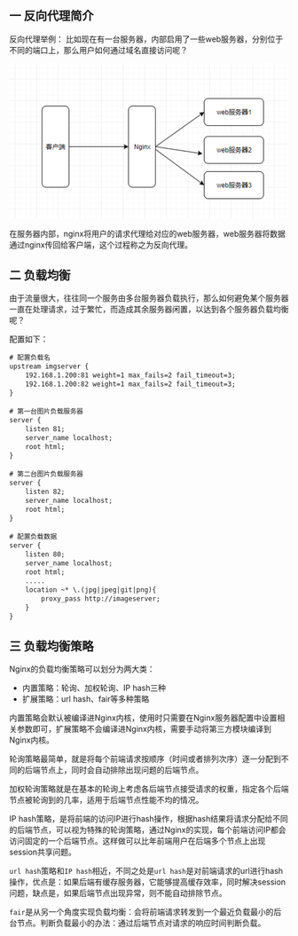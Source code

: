 ## 一 反向代理简介
反向代理举例：
比如现在有一台服务器，内部启用了一些web服务器，分别位于不同的端口上，那么用户如何通过域名直接访问呢？

![](/images/server/nginx01.png)

在服务器内部，nginx将用户的请求代理给对应的web服务器，web服务器将数据通过nginx传回给客户端，这个过程称之为反向代理。


## 二 负载均衡

由于流量很大，往往同一个服务由多台服务器负载执行，那么如何避免某个服务器一直在处理请求，过于繁忙，而造成其余服务器闲置，以达到各个服务器负载均衡呢？  

配置如下：
```
# 配置负载名
upstream imgserver {
    192.168.1.200:81 weight=1 max_fails=2 fail_timeout=3;
    192.168.1.200:82 weight=1 max_fails=2 fail_timeout=3;
}

# 第一台图片负载服务器
server {
    listen 81;
    server_name localhost;
    root html;
}

# 第二台图片负载服务器
server {
    listen 82;
    server_name localhost;
    root html;
}

# 配置负载数据
server {
    listen 80;
    server_name localhost;
    root html;
    .....
    location ~* \.(jpg|jpeg|git|png){
        proxy_pass http://imageserver;
    }
}
```

## 三 负载均衡策略

Nginx的负载均衡策略可以划分为两大类：
- 内置策略：轮询、加权轮询、IP hash三种
- 扩展策略：url hash、fair等多种策略
  
内置策略会默认被编译进Nginx内核，使用时只需要在Nginx服务器配置中设置相关参数即可，扩展策略不会编译进Nginx内核，需要手动将第三方模块编译到Nginx内核。  

轮询策略最简单，就是将每个前端请求按顺序（时间或者排列次序）逐一分配到不同的后端节点上，同时会自动排除出现问题的后端节点。  

加权轮询策略就是在基本的轮询上考虑各后端节点接受请求的权重，指定各个后端节点被轮询到的几率，适用于后端节点性能不均的情况。  

IP hash策略，是将前端的访问IP进行hash操作，根据hash结果将请求分配给不同的后端节点，可以视为特殊的轮询策略，通过Nginx的实现，每个前端访问IP都会访问固定的一个后端节点。这样做可以比年前端用户在后端多个节点上出现session共享问题。  

`url hash`策略和`IP hash`相近，不同之处是`url hash`是对前端请求的url进行hash操作，优点是：如果后端有缓存服务器，它能够提高缓存效率，同时解决session问题，缺点是，如果后端节点出现异常，则不能自动排除节点。  

`fair`是从另一个角度实现负载均衡：会将前端请求转发到一个最近负载最小的后台节点。判断负载最小的办法：通过后端节点对请求的响应时间判断负载。